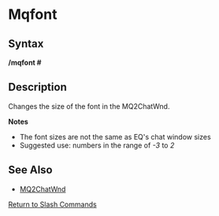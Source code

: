 # Mqfont

## Syntax

**/mqfont \#**

## Description

Changes the size of the font in the MQ2ChatWnd.

**Notes**

* The font sizes are not the same as EQ's chat window sizes
* Suggested use: numbers in the range of _-3_ to _2_

## See Also

* [MQ2ChatWnd](../../plugins/core-plugins/mq2chatwnd.md)

[Return to Slash Commands](./)

